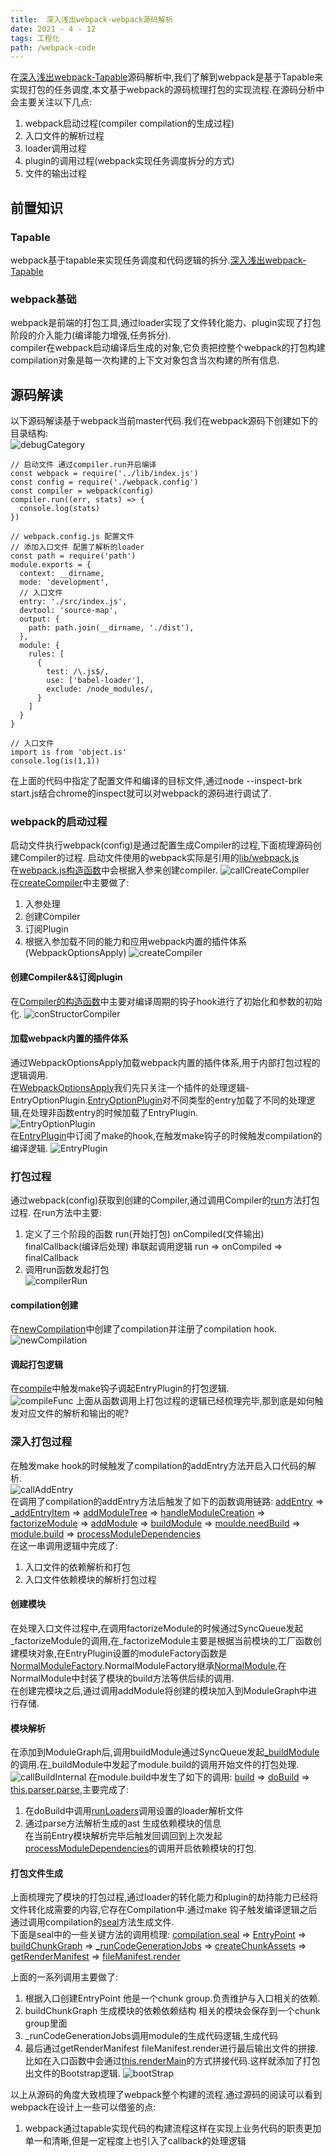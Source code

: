 ```yaml
---
title:  深入浅出webpack-webpack源码解析
date: 2021 - 4 - 12  
tags: 工程化
path: /webpack-code
---
```


在[深入浅出webpack-Tapable](https://icantunderstand.cn/2021/04/06/webpackTapable/)源码解析中,我们了解到webpack是基于Tapable来实现打包的任务调度,本文基于webpack的源码梳理打包的实现流程.在源码分析中会主要关注以下几点:  
1. webpack启动过程(compiler compilation的生成过程)
2. 入口文件的解析过程
3. loader调用过程
4. plugin的调用过程(webpack实现任务调度拆分的方式)
5. 文件的输出过程

## 前置知识

### Tapable
webpack基于tapable来实现任务调度和代码逻辑的拆分.[深入浅出webpack-Tapable](https://icantunderstand.cn/2021/04/06/webpackTapable/)

### webpack基础
webpack是前端的打包工具,通过loader实现了文件转化能力、plugin实现了打包阶段的介入能力(编译能力增强,任务拆分).  
compiler在webpack启动编译后生成的对象,它负责把控整个webpack的打包构建  
compilation对象是每一次构建的上下文对象包含当次构建的所有信息.

## 源码解读
以下源码解读基于webpack当前master代码.我们在webpack源码下创建如下的目录结构:  
![debugCategory](./webpack/debugCategory.png)  


    // 启动文件 通过compiler.run开启编译
    const webpack = require('../lib/index.js')
    const config = require('./webpack.config')
    const compiler = webpack(config)
    compiler.run((err, stats) => {
      console.log(stats)
    })

    // webpack.config.js 配置文件
    // 添加入口文件 配置了解析的loader
    const path = require('path')
    module.exports = {
      context: __dirname,
      mode: 'development',
      // 入口文件
      entry: './src/index.js',
      devtool: 'source-map',
      output: {
        path: path.join(__dirname, './dist'),
      },
      module: {
        rules: [
          {
            test: /\.js$/,
            use: ['babel-loader'],
            exclude: /node_modules/,
          }
        ]
      }
    }

    // 入口文件
    import is from 'object.is'
    console.log(is(1,1))  

在上面的代码中指定了配置文件和编译的目标文件,通过node --inspect-brk start.js结合chrome的inspect就可以对webpack的源码进行调试了.  

### webpack的启动过程
启动文件执行webpack(config)是通过配置生成Compiler的过程,下面梳理源码创建Compiler的过程.
启动文件使用的webpack实际是引用的[lib/webpack.js](https://github.com/blob/cde1b73e12eb8a77eb9ba42e7920c9ec5d29c2c9/lib/index.js#L94)  
在[webpack.js构造函数](https://github.com/blob/cde1b73e12eb8a77eb9ba42e7920c9ec5d29c2c9/lib/webpack.js#L97)中会根据入参来创建compiler.
![callCreateCompiler](./webpack/callCreateCompiler.png)  
在[createCompiler](https://github.com/blob/cde1b73e12eb8a77eb9ba42e7920c9ec5d29c2c9/lib/webpack.js#L58)中主要做了:
1. 入参处理 
2. 创建Compiler
3. 订阅Plugin
4. 根据入参加载不同的能力和应用webpack内置的插件体系(WebpackOptionsApply) 
![createCompiler](./webpack/createCompiler.png)  

#### 创建Compiler&&订阅plugin
在[Compiler的构造函数](https://github.com/blob/cde1b73e12eb8a77eb9ba42e7920c9ec5d29c2c9/lib/Compiler.js#L117)中主要对编译周期的钩子hook进行了初始化和参数的初始化.
![conStructorCompiler](./webpack/conStructorCompiler.png)  

#### 加载webpack内置的插件体系
通过WebpackOptionsApply加载webpack内置的插件体系,用于内部打包过程的逻辑调用.  
在[WebpackOptionsApply](https://github.com/blob/cde1b73e12eb8a77eb9ba42e7920c9ec5d29c2c9/lib/WebpackOptionsApply.js#L278)我们先只关注一个插件的处理逻辑-EntryOptionPlugin.[EntryOptionPlugin](https://github.com/blob/cde1b73e12eb8a77eb9ba42e7920c9ec5d29c2c9/lib/EntryOptionPlugin.js#L13)对不同类型的entry加载了不同的处理逻辑,在处理非函数entry的时候加载了EntryPlugin.  
![EntryOptionPlugin](./webpack/EntryOptionPlugin.png)  
在[EntryPlugin](https://github.com/blob/cde1b73e12eb8a77eb9ba42e7920c9ec5d29c2c9/lib/EntryPlugin.js#L13)中订阅了make的hook,在触发make钩子的时候触发compilation的编译逻辑.
![EntryPlugin](./webpack/EntryPlugin.png)

### 打包过程
通过webpack(config)获取到创建的Compiler,通过调用Compiler的[run](https://github.com/blob/cde1b73e12eb8a77eb9ba42e7920c9ec5d29c2c9/lib/Compiler.js#L394)方法打包过程. 
在run方法中主要:
1. 定义了三个阶段的函数 run(开始打包) onCompiled(文件输出) finalCallback(编译后处理) 串联起调用逻辑 run => onCompiled => finalCallback
2. 调用run函数发起打包  
![compilerRun](./webpack/compilerRun.png)  

#### compilation创建 
在[newCompilation](https://github.com/blob/cde1b73e12eb8a77eb9ba42e7920c9ec5d29c2c9/lib/Compiler.js#L1012)中创建了compilation并注册了compilation hook.  
![newCompilation](./webpack/newCompilation.png)  

#### 调起打包逻辑
在[compile](https://github.com/blob/cde1b73e12eb8a77eb9ba42e7920c9ec5d29c2c9/lib/Compiler.js#L1052)中触发make钩子调起EntryPlugin的打包逻辑.  
![compileFunc](./webpack/compileFunc.png) 
上面从函数调用上打包过程的逻辑已经梳理完毕,那到底是如何触发对应文件的解析和输出的呢?

### 深入打包过程
在触发make hook的时候触发了compilation的addEntry方法开启入口代码的解析.  
![callAddEntry](./webpack/callAddEntry.png)  
在调用了compilation的addEntry方法后触发了如下的函数调用链路: 
[addEntry](https://github.com/blob/cde1b73e12eb8a77eb9ba42e7920c9ec5d29c2c9/lib/Compilation.js#L1762) =>  [_addEntryItem](https://github.com/blob/cde1b73e12eb8a77eb9ba42e7920c9ec5d29c2c9/lib/Compilation.js#L1797) => [addModuleTree](https://github.com/blob/cde1b73e12eb8a77eb9ba42e7920c9ec5d29c2c9/lib/Compilation.js#L1713) => [handleModuleCreation](https://github.com/blob/cde1b73e12eb8a77eb9ba42e7920c9ec5d29c2c9/lib/Compilation.js#L1445) => [factorizeModule](https://github.com/blob/cde1b73e12eb8a77eb9ba42e7920c9ec5d29c2c9/lib/Compilation.js#L1460) => [addModule](https://github.com/blob/cde1b73e12eb8a77eb9ba42e7920c9ec5d29c2c9/lib/Compilation.js#L1140) => [buildModule](https://github.com/blob/cde1b73e12eb8a77eb9ba42e7920c9ec5d29c2c9/lib/Compilation.js#L1213) => [moulde.needBuild](https://github.com/blob/cde1b73e12eb8a77eb9ba42e7920c9ec5d29c2c9/lib/Compilation.js#L1557) => [module.build](https://github.com/blob/cde1b73e12eb8a77eb9ba42e7920c9ec5d29c2c9/lib/Compilation.js#L1250) => [processModuleDependencies](https://github.com/blob/cde1b73e12eb8a77eb9ba42e7920c9ec5d29c2c9/lib/Compilation.js#L1581)  
在这一串调用逻辑中完成了:
1. 入口文件的依赖解析和打包
2. 入口文件依赖模块的解析打包过程  

#### 创建模块
在处理入口文件过程中,在调用factorizeModule的时候通过SyncQueue发起_factorizeModule的调用,在_factorizeModule主要是根据当前模块的工厂函数创建模块对象,在EntryPlugin设置的moduleFactory函数是[NormalModuleFactory](https://github.com/blob/cde1b73e12eb8a77eb9ba42e7920c9ec5d29c2c9/lib/NormalModuleFactory.js#L192).NormalModuleFactory继承[NormalModule](https://github.com/blob/cde1b73e12eb8a77eb9ba42e7920c9ec5d29c2c9/lib/NormalModule.js#L173),在NormalModule中封装了模块的build方法等供后续的调用.  
在创建完模块之后,通过调用addModule将创建的模块加入到ModuleGraph中进行存储.

#### 模块解析
在添加到ModuleGraph后,调用buildModule通过SyncQueue发起[_buildModule](https://github.com/blob/cde1b73e12eb8a77eb9ba42e7920c9ec5d29c2c9/lib/Compilation.js#L1224)的调用.在_buildModule中发起了module.build的调用开始文件的打包处理.
![callBuildInternal](./webpack/callBuildInternal.png)
在module.build中发生了如下的调用:
[build](https://github.com/blob/cde1b73e12eb8a77eb9ba42e7920c9ec5d29c2c9/lib/NormalModule.js#L853) => [doBuild](https://github.com/blob/cde1b73e12eb8a77eb9ba42e7920c9ec5d29c2c9/lib/NormalModule.js#L661) => [this.parser.parse](https://github.com/blob/cde1b73e12eb8a77eb9ba42e7920c9ec5d29c2c9/lib/NormalModule.js#L984),主要完成了:  
1. 在doBuild中调用[runLoaders](https://github.com/blob/cde1b73e12eb8a77eb9ba42e7920c9ec5d29c2c9/lib/NormalModule.js#L728)调用设置的loader解析文件
2. 通过parse方法解析生成的ast 生成依赖模块的信息  
在当前Entry模块解析完毕后触发回调回到上次发起[processModuleDependencies](https://github.com/blob/cde1b73e12eb8a77eb9ba42e7920c9ec5d29c2c9/lib/Compilation.js#L1288)的调用开启依赖模块的打包.

#### 打包文件生成
上面梳理完了模块的打包过程,通过loader的转化能力和plugin的劫持能力已经将文件转化成需要的内容,它存在Compilation中.通过make 钩子触发编译逻辑之后通过调用compilation的[seal](https://github.com/blob/cde1b73e12eb8a77eb9ba42e7920c9ec5d29c2c9/lib/Compilation.js#L2141)方法生成文件.  
下面是seal中的一些关键方法的调用梳理:
[compilation.seal](https://github.com/blob/cde1b73e12eb8a77eb9ba42e7920c9ec5d29c2c9/lib/Compilation.js#L2141) => [EntryPoint](https://github.com/blob/1bfb44678e8dccba3d96614df3e12778c4675655/lib/Compilation.js#L2168) => [buildChunkGraph](https://github.com/blob/1bfb44678e8dccba3d96614df3e12778c4675655/lib/Compilation.js#L2284) => [_runCodeGenerationJobs](https://github.com/blob/1bfb44678e8dccba3d96614df3e12778c4675655/lib/Compilation.js#L2375) => [createChunkAssets](https://github.com/blob/1bfb44678e8dccba3d96614df3e12778c4675655/lib/Compilation.js#L3651) => [getRenderManifest](https://github.com/blob/1bfb44678e8dccba3d96614df3e12778c4675655/lib/Compilation.js#L3643) => [fileManifest.render](https://github.com/blob/1bfb44678e8dccba3d96614df3e12778c4675655/lib/Compilation.js#L3754)  

上面的一系列调用主要做了:
1. 根据入口创建EntryPoint 他是一个chunk group.负责维护与入口相关的依赖.  
2. buildChunkGraph 生成模块的依赖依赖结构 相关的模块会保存到一个chunk group里面
3. _runCodeGenerationJobs调用module的生成代码逻辑,生成代码
4. 最后通过getRenderManifest fileManifest.render进行最后输出文件的拼接.
比如在入口函数中会通过[this.renderMain](https://github.com/blob/1bfb44678e8dccba3d96614df3e12778c4675655/lib/javascript/JavascriptModulesPlugin.js#L546)的方式拼接代码.这样就添加了打包出文件的Bootstrap逻辑.
![bootStrap](./webpack/bootStrap.png)

以上从源码的角度大致梳理了webpack整个构建的流程.通过源码的阅读可以看到webpack在设计上一些可以借鉴的点:
1. webpack通过tapable实现代码的构建流程这样在实现上业务代码的职责更加单一和清晰,但是一定程度上也引入了callback的处理逻辑